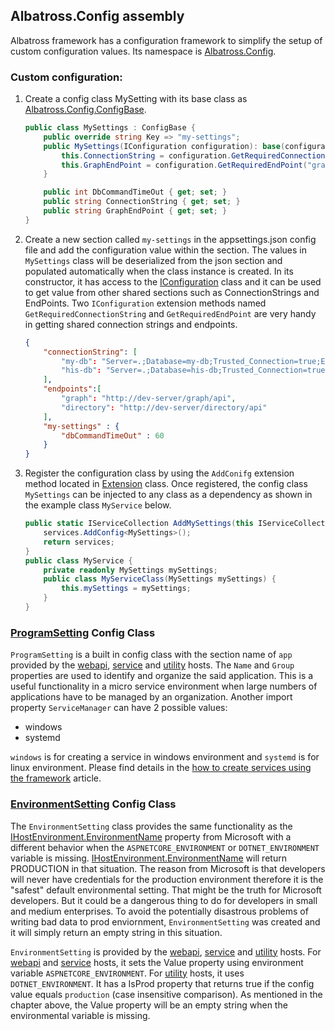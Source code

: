 ## Albatross.Config assembly

Albatross framework has a configuration framework to simplify the setup of custom configuration values.  Its namespace is [Albatross.Config](https://rushuiguan.github.io/framework/api/Albatross.Config.html).  

### Custom configuration:
1. Create a config class MySetting with its base class as [Albatross.Config.ConfigBase](https://rushuiguan.github.io/framework/api/Albatross.Config.ConfigBase.html).
	```c#
	public class MySettings : ConfigBase {
		public override string Key => "my-settings";
		public MySettings(IConfiguration configuration): base(configuration) {
			this.ConnectionString = configuration.GetRequiredConnectionString("my-db");
			this.GraphEndPoint = configuration.GetRequiredEndPoint("graph");
		}

		public int DbCommandTimeOut { get; set; }
		public string ConnectionString { get; set; }
		public string GraphEndPoint { get; set; }
	}
	```
1. Create a new section called `my-settings` in the appsettings.json config file and add the configuration value within the section.  The values in `MySettings` class will be deserialized from the json section and populated automatically when the class instance is created.  In its constructor, it has access to the [IConfiguration](https://learn.microsoft.com/en-us/dotnet/api/microsoft.extensions.configuration.iconfiguration?view=dotnet-plat-ext-7.0) class and it can be used to get value from other shared sections such as ConnectionStrings and EndPoints.  Two `IConfiguration` extension methods named `GetRequiredConnectionString` and `GetRequiredEndPoint` are very handy in getting shared connection strings and endpoints.
	```json
	{
		"connectionString": [
			"my-db": "Server=.;Database=my-db;Trusted_Connection=true;Encrypt=false",
			"his-db": "Server=.;Database=his-db;Trusted_Connection=true;Encrypt=false"
		],
		"endpoints":[
			"graph": "http://dev-server/graph/api",
			"directory": "http://dev-server/directory/api"
		],
		"my-settings" : {
			"dbCommandTimeOut" : 60
		}
	}
	```
1. Register the configuration class by using the `AddConifg` extension method located in [Extension](https://rushuiguan.github.io/framework/api/Albatross.Config.Extension.html) class.  Once registered, the config class `MySettings` can be injected to any class as a dependency as shown in the example class `MyService` below.
	```c#
	public static IServiceCollection AddMySettings(this IServiceCollection services) {
		services.AddConfig<MySettings>();
		return services;
	}
	public class MyService {
		private readonly MySettings mySettings;
		public class MyServiceClass(MySettings mySettings) {
			this.mySettings = mySettings;
		}
	}
	```
### [ProgramSetting](https://rushuiguan.github.io/framework/api/Albatross.Config.ProgramSetting.html) Config Class
`ProgramSetting` is a built in config class with the section name of `app` provided by the [webapi](webapi.md), [service](service.md) and [utility](utility.md) hosts.  The `Name` and `Group` properties are used to identify and organize the said application.  This is a useful functionality in a micro service environment when large numbers of applications have to be managed by an organization.  Another import property `ServiceManager` can have 2 possible values:
- windows
- systemd

`windows` is for creating a service in windows environment and `systemd` is for linux environment.  Please find details in the [how to create services using the framework](service.md) article.

### [EnvironmentSetting](https://rushuiguan.github.io/framework/api/Albatross.Config.EnvironmentSetting.html) Config Class
The `EnvironmentSetting` class provides the same functionality as the [IHostEnvironment.EnvironmentName](https://learn.microsoft.com/en-us/dotnet/api/microsoft.extensions.hosting.ihostenvironment.environmentname?view=dotnet-plat-ext-7.0#microsoft-extensions-hosting-ihostenvironment-environmentname) property from Microsoft with a different behavior when the `ASPNETCORE_ENVIRONMENT` or `DOTNET_ENVIRONMENT` variable is missing.  [IHostEnvironment.EnvironmentName](https://learn.microsoft.com/en-us/dotnet/api/microsoft.extensions.hosting.ihostenvironment.environmentname?view=dotnet-plat-ext-7.0#microsoft-extensions-hosting-ihostenvironment-environmentname) will return PRODUCTION in that situation.  The reason from Microsoft is that developers will never have credentials for the production environment therefore it is the "safest" default environmental setting.  That might be the truth for Microsoft developers.  But it could be a dangerous thing to do for developers in small and medium enterprises.  To avoid the potentially disastrous problems of writing bad data to prod enviornment, `EnvironmentSetting` was created and it will simply return an empty string in this situation.

`EnvironmentSetting` is provided by the [webapi](webapi.md), [service](service.md) and [utility](utility.md) hosts.  For [webapi](webapi.md) and [service](service.md) hosts, it sets the Value property using environment variable `ASPNETCORE_ENVIRONMENT`.  For [utility](utility.md) hosts, it uses `DOTNET_ENVIRONMENT`.  It has a IsProd property that returns true if the config value equals `production` (case insensitive comparison).  As mentioned in the chapter above, the Value property will be an empty string when the environmental variable is missing.
